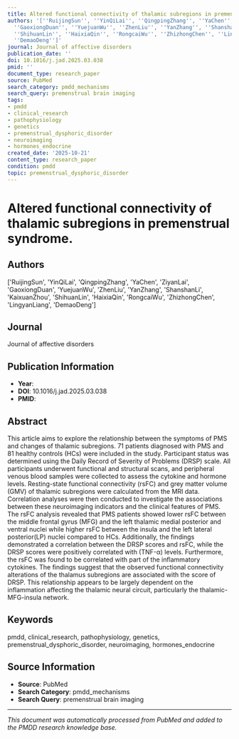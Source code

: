 ```yaml
---
title: Altered functional connectivity of thalamic subregions in premenstrual syndrome.
authors: '[''RuijingSun'', ''YinQiLai'', ''QingpingZhang'', ''YaChen'', ''ZiyanLai'',
  ''GaoxiongDuan'', ''YuejuanWu'', ''ZhenLiu'', ''YanZhang'', ''ShanshanLi'', ''KaixuanZhou'',
  ''ShihuanLin'', ''HaixiaQin'', ''RongcaiWu'', ''ZhizhongChen'', ''LingyanLiang'',
  ''DemaoDeng'']'
journal: Journal of affective disorders
publication_date: ''
doi: 10.1016/j.jad.2025.03.038
pmid: ''
document_type: research_paper
source: PubMed
search_category: pmdd_mechanisms
search_query: premenstrual brain imaging
tags:
- pmdd
- clinical_research
- pathophysiology
- genetics
- premenstrual_dysphoric_disorder
- neuroimaging
- hormones_endocrine
created_date: '2025-10-21'
content_type: research_paper
condition: pmdd
topic: premenstrual_dysphoric_disorder
---
```


# Altered functional connectivity of thalamic subregions in premenstrual syndrome.

## Authors
['RuijingSun', 'YinQiLai', 'QingpingZhang', 'YaChen', 'ZiyanLai', 'GaoxiongDuan', 'YuejuanWu', 'ZhenLiu', 'YanZhang', 'ShanshanLi', 'KaixuanZhou', 'ShihuanLin', 'HaixiaQin', 'RongcaiWu', 'ZhizhongChen', 'LingyanLiang', 'DemaoDeng']

## Journal
Journal of affective disorders

## Publication Information
- **Year**: 
- **DOI**: 10.1016/j.jad.2025.03.038
- **PMID**: 

## Abstract
This article aims to explore the relationship between the symptoms of PMS and changes of thalamic subregions. 71 patients diagnosed with PMS and 81 healthy controls (HCs) were included in the study. Participant status was determined using the Daily Record of Severity of Problems (DRSP) scale. All participants underwent functional and structural scans, and peripheral venous blood samples were collected to assess the cytokine and hormone levels. Resting-state functional connectivity (rsFC) and grey matter volume (GMV) of thalamic subregions were calculated from the MRI data. Correlation analyses were then conducted to investigate the associations between these neuroimaging indicators and the clinical features of PMS. The rsFC analysis revealed that PMS patients showed lower rsFC between the middle frontal gyrus (MFG) and the left thalamic medial posterior and ventral nuclei while higher rsFC between the insula and the left lateral posterior(LP) nuclei compared to HCs. Additionally, the findings demonstrated a correlation between the DRSP scores and rsFC, while the DRSP scores were positively correlated with (TNF-α) levels. Furthermore, the rsFC was found to be correlated with part of the inflammatory cytokines. The findings suggest that the observed functional connectivity alterations of the thalamus subregions are associated with the score of DRSP. This relationship appears to be largely dependent on the inflammation affecting the thalamic neural circuit, particularly the thalamic-MFG-insula network.

## Keywords
pmdd, clinical_research, pathophysiology, genetics, premenstrual_dysphoric_disorder, neuroimaging, hormones_endocrine

## Source Information
- **Source**: PubMed
- **Search Category**: pmdd_mechanisms
- **Search Query**: premenstrual brain imaging

---
*This document was automatically processed from PubMed and added to the PMDD research knowledge base.*
